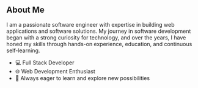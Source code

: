 ## About Me

I am a passionate software engineer with expertise in building web applications and software solutions. My journey in software development began with a strong curiosity for technology, and over the years, I have honed my skills through hands-on experience, education, and continuous self-learning.

- 💻 Full Stack Developer
- 🌐 Web Development Enthusiast
- 🚀 Always eager to learn and explore new possibilities

